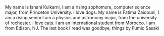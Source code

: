 My name is Ishani Kulkarni, I am a rising sophomore, computer science major, from Princeton University. I love dogs.
My name is Fatima Zaidouni, I am a rising senior.I am a physics and astronomy major, from the university of rochester. I love cats.
I am an international student from Morocco.
I am from Edison, NJ.
The last book I read was goodbye, things by Fumio Sasaki

